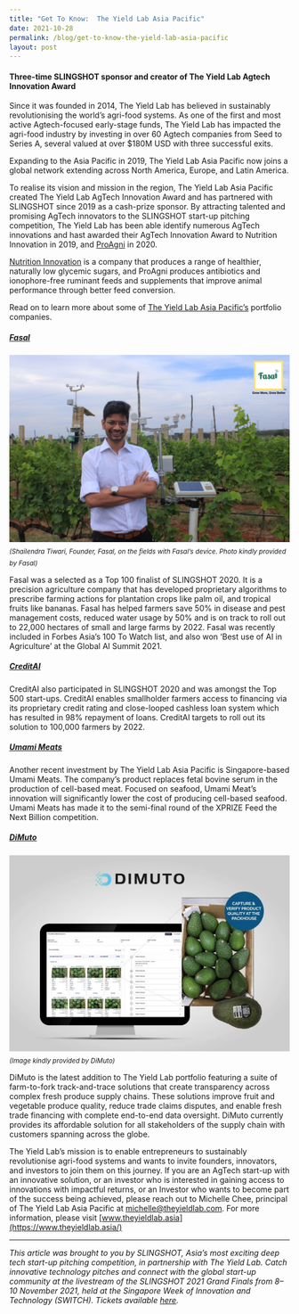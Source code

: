 ```yaml
---
title: "Get To Know:  The Yield Lab Asia Pacific"
date: 2021-10-28
permalink: /blog/get-to-know-the-yield-lab-asia-pacific
layout: post
---
```

#### Three-time SLINGSHOT sponsor and creator of The Yield Lab Agtech Innovation Award

Since it was founded in 2014, The Yield Lab has believed in sustainably revolutionising the world’s agri-food systems. As one of the first and most active Agtech-focused early-stage funds, The Yield Lab has impacted the agri-food industry by investing in over 60 Agtech companies from Seed to Series A, several valued at over $180M USD with three successful exits.

Expanding to the Asia Pacific in 2019, The Yield Lab Asia Pacific now joins a global network extending across North America, Europe, and Latin America.

To realise its vision and mission in the region, The Yield Lab Asia Pacific created The Yield Lab AgTech Innovation Award and has partnered with SLINGSHOT since 2019 as a cash-prize sponsor. By attracting talented and promising AgTech innovators to the SLINGSHOT start-up pitching competition, The Yield Lab has been able identify numerous AgTech innovations and hast awarded their AgTech Innovation Award to Nutrition Innovation in 2019, and [ProAgni](/blog/slingshot-2020-yield-lab-agtech-proagni) in 2020.

[Nutrition Innovation](https://www.nutritioninnovationgroup.com/) is a company that produces a range of healthier, naturally low glycemic sugars, and ProAgni produces antibiotics and ionophore-free ruminant feeds and supplements that improve animal performance through better feed conversion. 

Read on to learn more about some of [The Yield Lab Asia Pacific’s](https://www.theyieldlab.asia/) portfolio companies.

##### [Fasal](https://fasal.co/)

![Alt text for image on Isomer site](/images/Fasal_Shailendra_web.JPG)
<sub>*(Shailendra Tiwari, Founder, Fasal, on the fields with Fasal’s device. Photo kindly provided by Fasal)*</sub> 

Fasal was a selected as a Top 100 finalist of SLINGSHOT 2020. It is a precision agriculture company that has developed proprietary algorithms to prescribe farming actions for plantation crops like palm oil, and tropical fruits like bananas. Fasal has helped farmers save 50% in disease and pest management costs, reduced water usage by 50% and is on track to roll out to 22,000 hectares of small and large farms by 2022. Fasal was recently included in Forbes Asia’s 100 To Watch list, and also won ‘Best use of AI in Agriculture’ at the Global AI Summit 2021. 

##### [CreditAI](http://creditai.co/)

CreditAI also participated in SLINGSHOT 2020 and was amongst the Top 500 start-ups. CreditAI enables smallholder farmers access to financing via its proprietary credit rating and close-looped cashless loan system which has resulted in 98% repayment of loans. CreditAI targets to roll out its solution to 100,000 farmers by 2022.

##### [Umami Meats](https://www.umamimeats.com/)

Another recent investment by The Yield Lab Asia Pacific is Singapore-based Umami Meats. The company’s product replaces fetal bovine serum in the production of cell-based meat.  Focused on seafood, Umami Meat’s innovation will significantly lower the cost of producing cell-based seafood. Umami Meats has made it to the semi-final round of the XPRIZE Feed the Next Billion competition. 

##### [DiMuto](https://www.dimuto.io/)
![Alt text for image on Isomer site](/images/DiMuto_web.jpg)
<sub>*(Image kindly provided by DiMuto)*</sub>

DiMuto is the latest addition to The Yield Lab portfolio featuring a suite of farm-to-fork track-and-trace solutions that create transparency across complex fresh produce supply chains. These solutions improve fruit and vegetable produce quality, reduce trade claims disputes, and enable fresh trade financing with complete end-to-end data oversight. DiMuto currently provides its affordable solution for all stakeholders of the supply chain with customers spanning across the globe. 

The Yield Lab’s mission is to enable entrepreneurs to sustainably revolutionise agri-food systems and wants to invite founders, innovators, and investors to join them on this journey. If you are an AgTech start-up with an innovative solution, or an investor who is interested in gaining access to innovations with impactful returns, or an Investor who wants to become part of the success being achieved, please reach out to Michelle Chee, principal of The Yield Lab Asia Pacific at [michelle@theyieldlab.com](mailto:michelle@theyieldlab.com). For more information, please visit [www.theyieldlab.asia](https://www.theyieldlab.asia/)

---

*This article was brought to you by SLINGSHOT, Asia’s most exciting deep tech start-up pitching competition, in partnership with The Yield Lab. Catch innovative technology pitches and connect with the global start-up community at the livestream of the SLINGSHOT 2021 Grand Finals from 8–10 November 2021, held at the Singapore Week of Innovation and Technology (SWITCH). Tickets available [here](https://community.switchsg.org/register/?utmsource=switchsg.org&utmmedium=referral&utmcontent=article).*